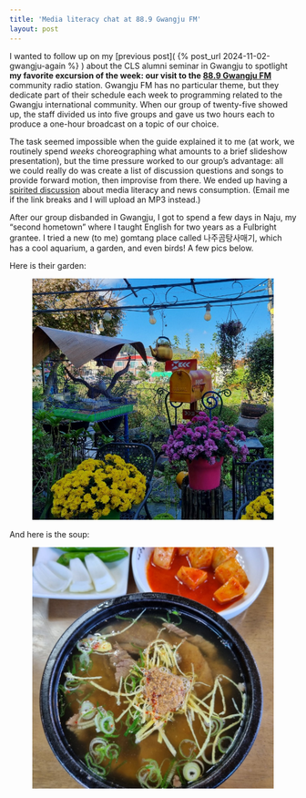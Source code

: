 ```yaml
---
title: 'Media literacy chat at 88.9 Gwangju FM'
layout: post
---
```


I wanted to follow up on my [previous post]( {% post_url
2024-11-02-gwangju-again %} ) about the CLS alumni seminar in Gwangju to
spotlight **my favorite excursion of the week: our visit to the [88.9 Gwangju
FM]( https://kjfm.communityradio.kr/ )** community radio station. Gwangju FM has
no particular theme, but they dedicate part of their schedule each week to
programming related to the Gwangju international community. When our group of
twenty-five showed up, the staff divided us into five groups and gave us two
hours each to produce a one-hour broadcast on a topic of our choice.

The task seemed impossible when the guide explained it to me (at work, we
routinely spend *weeks* choreographing what amounts to a brief slideshow
presentation), but the time pressure worked to our group’s advantage: all we
could really do was create a list of discussion questions and songs to provide
forward motion, then improvise from there. We ended up having a [spirited
discussion](
https://kjfm.communityradio.kr/broadcast/podcast/subPdcstList.do?pdcstId=PDCST_00000000003858&pdcstCd=C&orgnztId=OPRTN_01
) about media literacy and news consumption. (Email me if the link breaks and I
will upload an MP3 instead.)

After our group disbanded in Gwangju, I got to spend a few days in Naju, my
“second hometown” where I taught English for two years as a Fulbright grantee. I
tried a new (to me) gomtang place called 나주곰탕사매기, which has a cool
aquarium, a garden, and even birds! A few pics below.<!--more-->

Here is their garden:

<figure>
<img
  src="/assets/images/naju-gomtang-samaegi-garden.jpg"
  class="compact"
  alt="The garden at gomtang samaegi (나주곰탕사매기)."
/>
</figure>

And here is the soup:

<figure>
<img
  src="/assets/images/naju-gomtang-samaegi-soup.jpg"
  class="compact"
  alt="The soup at gomtang samaegi (나주곰탕사매기)."
/>
</figure>
